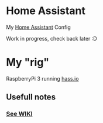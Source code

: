 # Home Assistant
My [Home Assistant](https://home-assistant.io) Config

Work in progress, check back later :D

# My "rig"
RaspberryPi 3 running [hass.io](https://home-assistant.io/hassio/)


## Usefull notes
### [See WIKI](https://github.com/ludeeus/hass-config/wiki)
